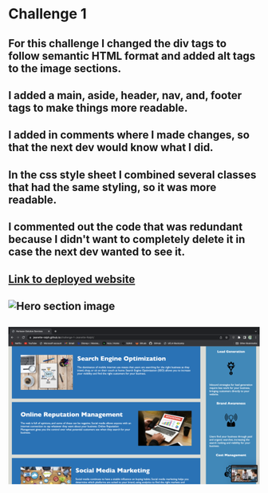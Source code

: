 # Challenge 1

## For this challenge I changed the div tags to follow semantic HTML format and added alt tags to the image sections. 
## I added a main, aside, header, nav, and, footer tags to make things more readable.

## I added in comments where I made changes, so that the next dev would know what I did. 

## In the css style sheet I combined several classes that had the same styling, so it was more readable. 
## I commented out the code that was redundant because I didn't want to completely delete it in case the next dev wanted to see it. 

## [Link to deployed website](https://jeanette-ralph.github.io/challenge-1-Jeanette-Ralph/)

## ![Hero section image](hero.png)

## ![main section image](main.png)
